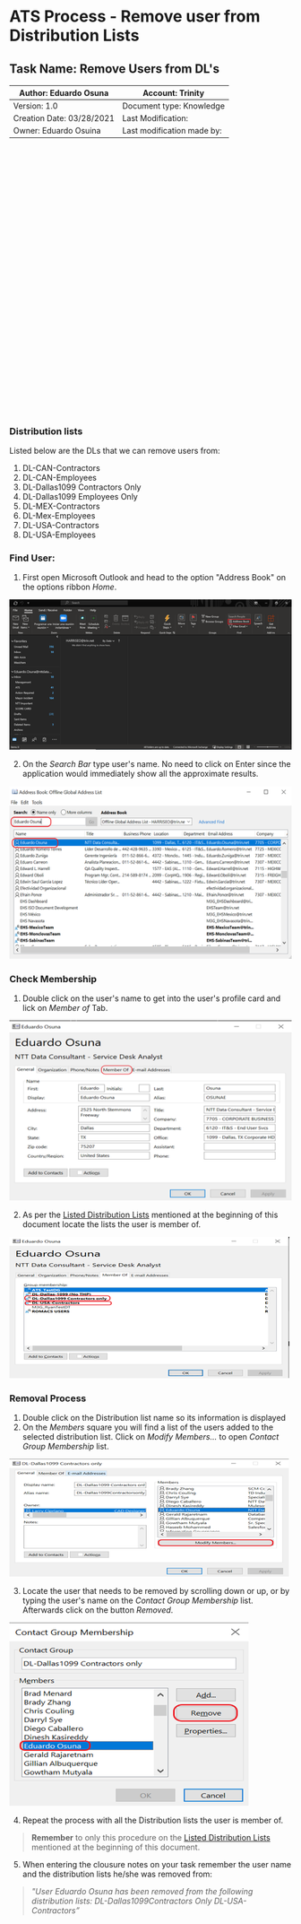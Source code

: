 # ATS Process - Remove user from Distribution Lists
## Task Name: Remove Users from DL's
|Author: Eduardo Osuna | Account: Trinity|
|-------------------------|-----------------------------------|
|Version: 1.0             |Document type: Knowledge           |
|Creation Date: 03/28/2021|Last Modification:                 |
|Owner: Eduardo Osuina    |Last modification made by:         |

<br></br>
<br></br>
<br></br>
<br></br>
<br></br>
<br></br>
<br></br>
<br></br>
<br></br>
<br></br>
<br></br>
<br></br>
<br></br>
<br></br>

### Distribution lists

Listed below are the DLs that we can remove users from:
1. DL-CAN-Contractors
2. DL-CAN-Employees
3. DL-Dallas1099 Contractors Only
4. DL-Dallas1099 Employees Only
5. DL-MEX-Contractors
6. DL-Mex-Employees
7. DL-USA-Contractors
8. DL-USA-Employees

### Find User:

1. First open Microsoft Outlook and head to the option "Address Book" on the options ribbon *Home*.

![TSM1](TSM1.png)

2. On the *Search Bar* type user's name. No need to click on Enter since the application would immediately show all the approximate results.

![TSM2](TSM2.png)

### Check Membership

1. Double click on the user's name to get into the user's profile card and lick on *Member of* Tab.

![TSM3](TSM3.png)

2. As per the [Listed Distribution Lists](#Distribution-Lists) mentioned at the beginning of this document locate the lists the user is member of.

![TSM4](TSM4.png)

### Removal Process

1. Double click on the Distribution list name so its information is displayed
2. On the *Members* square you will find a list of the users added to the selected distribution list. Click on *Modify Members...* to open *Contact Group Membership* list.

![TSM5](TSM5.png)

3. Locate the user that needs to be removed by scrolling down or up, or by typing the user's name on the *Contact Group Membership* list. Afterwards click on the button *Removed*.

![TSM6](TSM6.png)

4. Repeat the process with all the Distribution lists the user is member of.

> **Remember** to only this procedure on the [Listed Distribution Lists](#Distribution-Lists) mentioned at the beginning of this document.

5. When entering the clousure notes on your task remember the user name and the distribution lists he/she was removed from:

> *"User Eduardo Osuna has been removed from the following distribution lists:
DL-Dallas1099Contractors Only
DL-USA-Contractors”*




